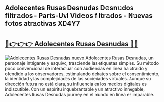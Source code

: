 ## Adolecentes Rusas Desnudas D𝚎sn𝚞dos filtr𝚊dos - Parts-Uvl Vid𝚎os filtr𝚊dos - N𝚞evas f𝚘tos atr𝚊ctivas XD4Y7

# <h2><a href="http://mbb866.tromn.icu/?c=Adolecentes+Rusas+Desnudas">🔗👉👉👉 Adolecentes Rusas Desnudas 🔗🔗</a></h2>

[![Adolecentes Rusas Desnudas nuevo](https://i.imgur.com/pEAQMta.gif)](http://mbb866.tromn.icu/?c=Adolecentes+Rusas+Desnudas)
Adolecentes Rusas Desnudas, un personaje intrigante y esquivo, trasciende las etiquetas simples. Su método poco convencional de interactuar con audiencias en línea ha atraído y ofendido a los observadores, estimulando debates sobre el consentimiento, la identidad y las complejidades de las sociedades virtuales. Aunque su dirección futura no está clara, su influencia en los medios digitales es indiscutible. Con un espíritu inquebrantable y un atractivo innegable, Adolecentes Rusas Desnudas journey en el mundo en línea es imparable.
